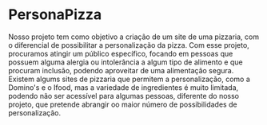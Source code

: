 # PersonaPizza

Nosso projeto tem como objetivo a criação de um site de uma pizzaria, com o diferencial de possibilitar a personalização da pizza. Com esse projeto, procuramos atingir um público específico, focando em pessoas que possuem alguma alergia ou intolerância a algum tipo de alimento e que procuram inclusão, podendo aproveitar de uma alimentação segura.
Existem algums sites de pizzaria que permitem a personalização, como a Domino's e o Ifood, mas a variedade de ingredientes é muito limitada, podendo não ser acessível para algumas pessoas, diferente do nosso projeto, que pretende abrangir oo maior número de possibilidades de personalização.